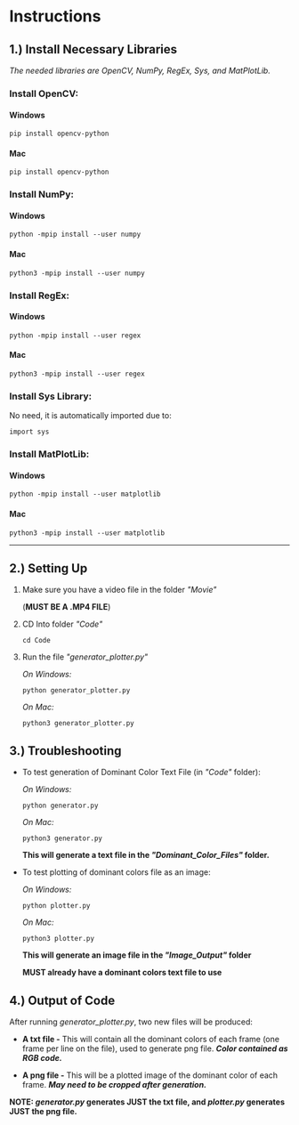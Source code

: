 # Instructions

## 1.) Install Necessary Libraries
*The needed libraries are OpenCV, NumPy, RegEx, Sys, and MatPlotLib.*

### Install OpenCV:
#### Windows

```
pip install opencv-python
```
#### Mac
```
pip install opencv-python
```

### Install NumPy:
#### Windows
```
python -mpip install --user numpy
```

#### Mac
```
python3 -mpip install --user numpy
```

### Install RegEx:
#### Windows
```
python -mpip install --user regex
```

#### Mac
```
python3 -mpip install --user regex
```

### Install Sys Library:
No need, it is automatically imported due to:
```
import sys
```

### Install MatPlotLib:
#### Windows
```
python -mpip install --user matplotlib
```

#### Mac
```
python3 -mpip install --user matplotlib
```

---

## 2.) Setting Up
1. Make sure you have a video file in the folder _"Movie"_
    
    (__MUST BE A .MP4 FILE__)

2. CD Into folder _"Code"_
    ```
    cd Code
    ```
3. Run the file _"generator_plotter.py"_
    
    *On Windows:*
    ```
    python generator_plotter.py
    ```

    *On Mac:*
    ```
    python3 generator_plotter.py
    ```

## 3.) Troubleshooting
* To test generation of Dominant Color Text File (in _"Code"_ folder):

    *On Windows:*
    ```
    python generator.py
    ```

    *On Mac:*
    ```
    python3 generator.py
    ```

    **This will generate a text file in the _"Dominant_Color_Files"_ folder.**

* To test plotting of dominant colors file as an image:
    
    *On Windows:*
    ```
    python plotter.py
    ```

    *On Mac:*
    ```
    python3 plotter.py
    ```

    **This will generate an image file in the _"Image_Output"_ folder**
    
    **MUST already have a dominant colors text file to use**

## 4.) Output of Code
After running _generator_plotter.py_, two new files will be produced:
    
*  **A txt file -** This will contain all the dominant 
    colors of each frame (one frame per line on the file),
    used to generate png file. ***Color contained as RGB code.***
    
*  **A png file -** This will be a plotted image of the dominant
    color of each frame. ***May need to be cropped after generation.***

**NOTE: _generator.py_ generates JUST the txt file, and _plotter.py_ generates JUST the png file.**